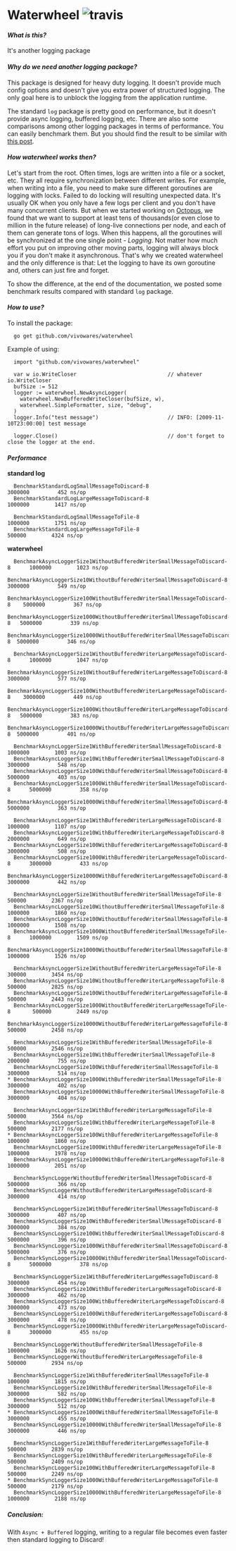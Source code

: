 Waterwheel ![travis](https://travis-ci.org/vivowares/waterwheel.svg?branch=master "build status")
==========

#### *What is this?*

It's another logging package

#### *Why do we need another logging package?*

This package is designed for heavy duty logging. It doesn't provide much config options and doesn't give you extra power of structured logging. The only goal here is to unblock the logging from the application runtime.

The standard `log` package is pretty good on performance, but it doesn't provide async logging, buffered logging, etc. There are also some comparisons among other logging packages in terms of performance. You can easily benchmark them. But you should find the result to be similar with [this post](https://www.reddit.com/r/golang/comments/3y4ag4/benchmarking_for_some_golang_logging_libraries/).

#### *How waterwheel works then?*

Let's start from the root. Often times, logs are written into a file or a socket, etc. They all require synchronization between different writes. For example, when writing into a file, you need to make sure different goroutines are logging with locks. Failed to do locking will resulting unexpected data. It's usually OK when you only have a few logs per client and you don't have many concurrent clients. But when we started working on [Octopus](https://github.com/vivowares/octopus), we found that we want to support at least tens of thousands(or even close to million in the future release) of long-live connections per node, and each of them can generate tons of logs. When this happens, all the goroutines will be synchronized at the one single point - *Logging*. Not matter how much effort you put on improving other moving parts, logging will always block you if you don't make it asynchronous. That's why we created waterwheel and the only difference is that: Let the logging to have its own goroutine and, others can just fire and forget.

To show the difference, at the end of the documentation, we posted some benchmark results compared with standard `log` package.


#### *How to use?*

To install the package:

```
  go get github.com/vivowares/waterwheel
```

Example of using:


```
  import "github.com/vivowares/waterwheel"

  var w io.WriteCloser                             // whatever io.WriteCloser
  bufSize := 512
  logger := waterwheel.NewAsyncLogger(
    waterwheel.NewBufferedWriteCloser(bufSize, w),
    waterwheel.SimpleFormatter, size, "debug",
  )
  logger.Info("test message")                      // INFO: [2009-11-10T23:00:00] test message

  logger.Close()                                   // don't forget to close the logger at the end.

```


#### *Performance*

  **standard log**

```
  BenchmarkStandardLogSmallMessageToDiscard-8                                3000000         452 ns/op
  BenchmarkStandardLogLargeMessageToDiscard-8                                1000000        1417 ns/op

  BenchmarkStandardLogSmallMessageToFile-8                                   1000000        1751 ns/op
  BenchmarkStandardLogLargeMessageToFile-8                                    500000        4324 ns/op

```

  **waterwheel**

```
  BenchmarkAsyncLoggerSize1WithoutBufferedWriterSmallMessageToDiscard-8      1000000        1023 ns/op
  BenchmarkAsyncLoggerSize10WithoutBufferedWriterSmallMessageToDiscard-8     3000000         549 ns/op
  BenchmarkAsyncLoggerSize100WithoutBufferedWriterSmallMessageToDiscard-8    5000000         367 ns/op
  BenchmarkAsyncLoggerSize1000WithoutBufferedWriterSmallMessageToDiscard-8   5000000         339 ns/op
  BenchmarkAsyncLoggerSize10000WithoutBufferedWriterSmallMessageToDiscard-8  5000000         346 ns/op

  BenchmarkAsyncLoggerSize1WithoutBufferedWriterLargeMessageToDiscard-8      1000000        1047 ns/op
  BenchmarkAsyncLoggerSize10WithoutBufferedWriterLargeMessageToDiscard-8     3000000         577 ns/op
  BenchmarkAsyncLoggerSize100WithoutBufferedWriterLargeMessageToDiscard-8    3000000         449 ns/op
  BenchmarkAsyncLoggerSize1000WithoutBufferedWriterLargeMessageToDiscard-8   5000000         383 ns/op
  BenchmarkAsyncLoggerSize10000WithoutBufferedWriterLargeMessageToDiscard-8  5000000         401 ns/op

  BenchmarkAsyncLoggerSize1WithBufferedWriterSmallMessageToDiscard-8         1000000        1003 ns/op
  BenchmarkAsyncLoggerSize10WithBufferedWriterSmallMessageToDiscard-8        3000000         548 ns/op
  BenchmarkAsyncLoggerSize100WithBufferedWriterSmallMessageToDiscard-8       5000000         403 ns/op
  BenchmarkAsyncLoggerSize1000WithBufferedWriterSmallMessageToDiscard-8      5000000         358 ns/op
  BenchmarkAsyncLoggerSize10000WithBufferedWriterSmallMessageToDiscard-8     5000000         363 ns/op

  BenchmarkAsyncLoggerSize1WithBufferedWriterLargeMessageToDiscard-8         1000000        1107 ns/op
  BenchmarkAsyncLoggerSize10WithBufferedWriterLargeMessageToDiscard-8        2000000         649 ns/op
  BenchmarkAsyncLoggerSize100WithBufferedWriterLargeMessageToDiscard-8       3000000         508 ns/op
  BenchmarkAsyncLoggerSize1000WithBufferedWriterLargeMessageToDiscard-8      3000000         433 ns/op
  BenchmarkAsyncLoggerSize10000WithBufferedWriterLargeMessageToDiscard-8     3000000         442 ns/op

  BenchmarkAsyncLoggerSize1WithoutBufferedWriterSmallMessageToFile-8          500000        2367 ns/op
  BenchmarkAsyncLoggerSize10WithoutBufferedWriterSmallMessageToFile-8        1000000        1860 ns/op
  BenchmarkAsyncLoggerSize100WithoutBufferedWriterSmallMessageToFile-8       1000000        1508 ns/op
  BenchmarkAsyncLoggerSize1000WithoutBufferedWriterSmallMessageToFile-8      1000000        1509 ns/op
  BenchmarkAsyncLoggerSize10000WithoutBufferedWriterSmallMessageToFile-8     1000000        1526 ns/op

  BenchmarkAsyncLoggerSize1WithoutBufferedWriterLargeMessageToFile-8          300000        3454 ns/op
  BenchmarkAsyncLoggerSize10WithoutBufferedWriterLargeMessageToFile-8         500000        2825 ns/op
  BenchmarkAsyncLoggerSize100WithoutBufferedWriterLargeMessageToFile-8        500000        2443 ns/op
  BenchmarkAsyncLoggerSize1000WithoutBufferedWriterLargeMessageToFile-8       500000        2449 ns/op
  BenchmarkAsyncLoggerSize10000WithoutBufferedWriterLargeMessageToFile-8      500000        2458 ns/op

  BenchmarkAsyncLoggerSize1WithBufferedWriterSmallMessageToFile-8             500000        2546 ns/op
  BenchmarkAsyncLoggerSize10WithBufferedWriterSmallMessageToFile-8           2000000         755 ns/op
  BenchmarkAsyncLoggerSize100WithBufferedWriterSmallMessageToFile-8          3000000         514 ns/op
* BenchmarkAsyncLoggerSize1000WithBufferedWriterSmallMessageToFile-8         3000000         402 ns/op
  BenchmarkAsyncLoggerSize10000WithBufferedWriterSmallMessageToFile-8        3000000         404 ns/op

  BenchmarkAsyncLoggerSize1WithBufferedWriterLargeMessageToFile-8             500000        3564 ns/op
  BenchmarkAsyncLoggerSize10WithBufferedWriterLargeMessageToFile-8            500000        2177 ns/op
* BenchmarkAsyncLoggerSize100WithBufferedWriterLargeMessageToFile-8          1000000        1860 ns/op
  BenchmarkAsyncLoggerSize1000WithBufferedWriterLargeMessageToFile-8         1000000        1978 ns/op
  BenchmarkAsyncLoggerSize10000WithBufferedWriterLargeMessageToFile-8        1000000        2051 ns/op

  BenchmarkSyncLoggerWithoutBufferedWriterSmallMessageToDiscard-8            5000000         366 ns/op
  BenchmarkSyncLoggerWithoutBufferedWriterLargeMessageToDiscard-8            3000000         414 ns/op

  BenchmarkSyncLoggerSize1WithBufferedWriterSmallMessageToDiscard-8          3000000         407 ns/op
  BenchmarkSyncLoggerSize10WithBufferedWriterSmallMessageToDiscard-8         3000000         384 ns/op
  BenchmarkSyncLoggerSize100WithBufferedWriterSmallMessageToDiscard-8        5000000         396 ns/op
  BenchmarkSyncLoggerSize1000WithBufferedWriterSmallMessageToDiscard-8       5000000         376 ns/op
  BenchmarkSyncLoggerSize10000WithBufferedWriterSmallMessageToDiscard-8      5000000         378 ns/op

  BenchmarkSyncLoggerSize1WithBufferedWriterLargeMessageToDiscard-8          3000000         454 ns/op
  BenchmarkSyncLoggerSize10WithBufferedWriterLargeMessageToDiscard-8         3000000         462 ns/op
  BenchmarkSyncLoggerSize100WithBufferedWriterLargeMessageToDiscard-8        3000000         473 ns/op
  BenchmarkSyncLoggerSize1000WithBufferedWriterLargeMessageToDiscard-8       3000000         478 ns/op
  BenchmarkSyncLoggerSize10000WithBufferedWriterLargeMessageToDiscard-8      3000000         455 ns/op

  BenchmarkSyncLoggerWithoutBufferedWriterSmallMessageToFile-8               1000000        1626 ns/op
  BenchmarkSyncLoggerWithoutBufferedWriterLargeMessageToFile-8                500000        2934 ns/op

  BenchmarkSyncLoggerSize1WithBufferedWriterSmallMessageToFile-8             1000000        1815 ns/op
  BenchmarkSyncLoggerSize10WithBufferedWriterSmallMessageToFile-8            3000000         582 ns/op
  BenchmarkSyncLoggerSize100WithBufferedWriterSmallMessageToFile-8           3000000         512 ns/op
* BenchmarkSyncLoggerSize1000WithBufferedWriterSmallMessageToFile-8          3000000         455 ns/op
  BenchmarkSyncLoggerSize10000WithBufferedWriterSmallMessageToFile-8         3000000         446 ns/op

  BenchmarkSyncLoggerSize1WithBufferedWriterLargeMessageToFile-8              500000        2839 ns/op
  BenchmarkSyncLoggerSize10WithBufferedWriterLargeMessageToFile-8             500000        2409 ns/op
  BenchmarkSyncLoggerSize100WithBufferedWriterLargeMessageToFile-8            500000        2249 ns/op
* BenchmarkSyncLoggerSize1000WithBufferedWriterLargeMessageToFile-8           500000        2179 ns/op
  BenchmarkSyncLoggerSize10000WithBufferedWriterLargeMessageToFile-8         1000000        2188 ns/op
```

##### **Conclusion:**

With `Async + Buffered` logging, writing to a regular file becomes even faster then standard logging to Discard!

